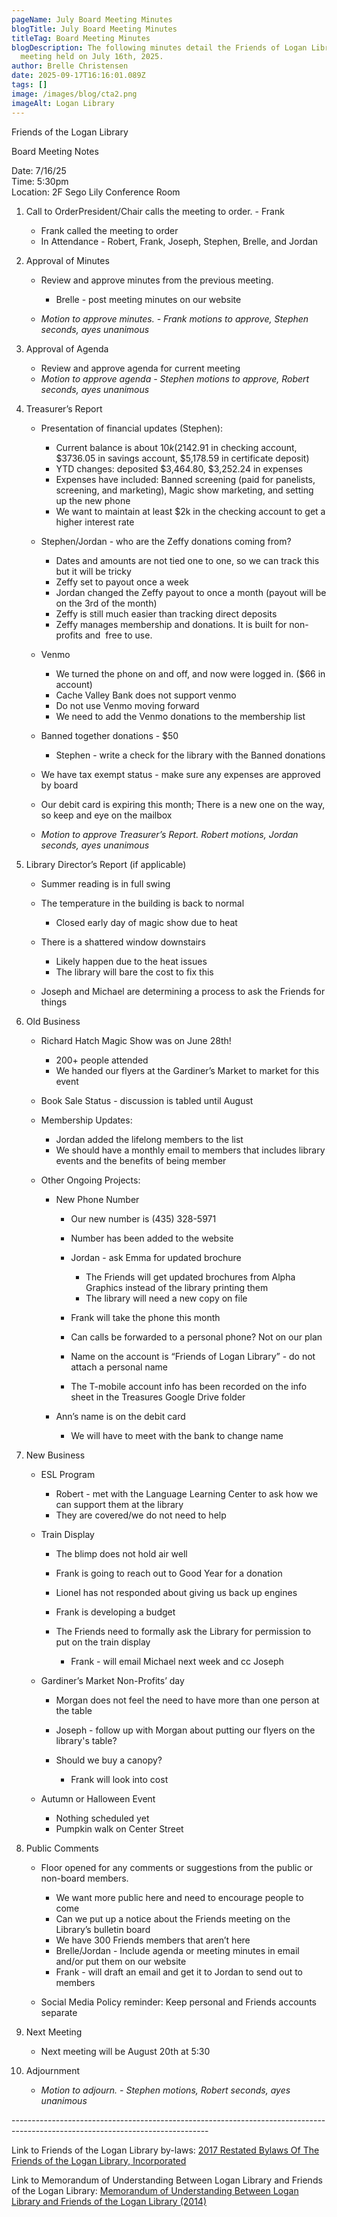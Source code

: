 ```yaml
---
pageName: July Board Meeting Minutes
blogTitle: July Board Meeting Minutes
titleTag: Board Meeting Minutes
blogDescription: The following minutes detail the Friends of Logan Library Board
  meeting held on July 16th, 2025.
author: Brelle Christensen
date: 2025-09-17T16:16:01.089Z
tags: []
image: /images/blog/cta2.png
imageAlt: Logan Library
---
```

<!--StartFragment-->

Friends of the Logan Library 

Board Meeting Notes

Date: 7/16/25\
Time: 5:30pm\
Location: 2F Sego Lily Conference Room

1. Call to OrderPresident/Chair calls the meeting to order. - Frank

   * Frank called the meeting to order
   * In Attendance - Robert, Frank, Joseph, Stephen, Brelle, and Jordan
2. Approval of Minutes

   * Review and approve minutes from the previous meeting.

     * Brelle - post meeting minutes on our website
   * *Motion to approve minutes. - Frank motions to approve, Stephen seconds, ayes unanimous*
3. Approval of Agenda

   * Review and approve agenda for current meeting
   * *Motion to approve agenda - Stephen motions to approve, Robert seconds, ayes unanimous*
4. Treasurer’s Report

   * Presentation of financial updates (Stephen):

     * Current balance is about $10k ($2142.91 in checking account, $3736.05 in savings account, $5,178.59 in certificate deposit)
     * YTD changes: deposited $3,464.80, $3,252.24 in expenses
     * Expenses have included: Banned screening (paid for panelists, screening, and marketing), Magic show marketing, and setting up the new phone
     * We want to maintain at least $2k in the checking account to get a higher interest rate
   * Stephen/Jordan - who are the Zeffy donations coming from?

     * Dates and amounts are not tied one to one, so we can track this but it will be tricky
     * Zeffy set to payout once a week
     * Jordan changed the Zeffy payout to once a month (payout will be on the 3rd of the month)
     * Zeffy is still much easier than tracking direct deposits
     * Zeffy manages membership and donations. It is built for non-profits and  free to use.
   * Venmo 

     * We turned the phone on and off, and now were logged in. ($66 in account)
     * Cache Valley Bank does not support venmo
     * Do not use Venmo moving forward
     * We need to add the Venmo donations to the membership list
   * Banned together donations - $50

     * Stephen - write a check for the library with the Banned donations
   * We have tax exempt status - make sure any expenses are approved by board
   * Our debit card is expiring this month; There is a new one on the way, so keep and eye on the mailbox
   * *Motion to approve Treasurer’s Report. Robert motions, Jordan seconds, ayes unanimous* 
5. Library Director’s Report (if applicable)

   * Summer reading is in full swing
   * The temperature in the building is back to normal

     * Closed early day of magic show due to heat
   * There is a shattered window downstairs 

     * Likely happen due to the heat issues
     * The library will bare the cost to fix this
   * Joseph and Michael are determining a process to ask the Friends for things
6. Old Business

   * Richard Hatch Magic Show was on June 28th!

     * 200+ people attended
     * We handed our flyers at the Gardiner’s Market to market for this event
   * Book Sale Status - discussion is tabled until August
   * Membership Updates:

     * Jordan added the lifelong members to the list 
     * We should have a monthly email to members that includes library events and the benefits of being member
   * Other Ongoing Projects: 

     * New Phone Number

       * Our new number is (435) 328-5971
       * Number has been added to the website
       * Jordan - ask Emma for updated brochure

         * The Friends will get updated brochures from Alpha Graphics instead of the library printing them
         * The library will need a new copy on file
       * Frank will take the phone this month
       * Can calls be forwarded to a personal phone? Not on our plan
       * Name on the account is “Friends of Logan Library” - do not attach a personal name
       * The T-mobile account info has been recorded on the info sheet in the Treasures Google Drive folder
     * Ann’s name is on the debit card

       * We will have to meet with the bank to change name
7. New Business

   * ESL Program

     * Robert - met with the Language Learning Center to ask how we can support them at the library
     * They are covered/we do not need to help
   * Train Display

     * The blimp does not hold air well
     * Frank is going to reach out to Good Year for a donation
     * Lionel has not responded about giving us back up engines
     * Frank is developing a budget
     * The Friends need to formally ask the Library for permission to put on the train display

       * Frank - will email Michael next week and cc Joseph
   * Gardiner’s Market Non-Profits’ day

     * Morgan does not feel the need to have more than one person at the table
     * Joseph - follow up with Morgan about putting our flyers on the library's table?
     * Should we buy a canopy?

       * Frank will look into cost
   * Autumn or Halloween Event

     * Nothing scheduled yet
     * Pumpkin walk on Center Street
8. Public Comments

   * Floor opened for any comments or suggestions from the public or non-board members. 

     * We want more public here and need to encourage people to come 
     * Can we put up a notice about the Friends meeting on the Library’s bulletin board
     * We have 300 Friends members that aren’t here
     * Brelle/Jordan - Include agenda or meeting minutes in email and/or put them on our website
     * Frank - will draft an email and get it to Jordan to send out to members
   * Social Media Policy reminder: Keep personal and Friends accounts separate
9. Next Meeting

   * Next meeting will be August 20th at 5:30
10. Adjournment

    * *Motion to adjourn. - Stephen motions, Robert seconds, ayes unanimous*

\-------------------------------------------------------------------------------------------------------------------------------

Link to Friends of the Logan Library by-laws: [2017 Restated Bylaws Of The Friends of the Logan Library, Incorporated](https://library.loganutah.gov/AboutUs/Friends/2017%20RESTATED%20BYLAWS%20FLL.pdf)

Link to Memorandum of Understanding Between Logan Library and Friends of the Logan Library: [Memorandum of Understanding Between Logan Library and Friends of the Logan Library (2014)](https://library.loganutah.gov/AboutUs/Friends/MOU_FriendsOfTheLibrary_2014-04-12.pdf)

<!--EndFragment-->